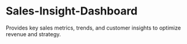 # Sales-Insight-Dashboard
Provides key sales metrics, trends, and customer insights to optimize revenue and strategy.

